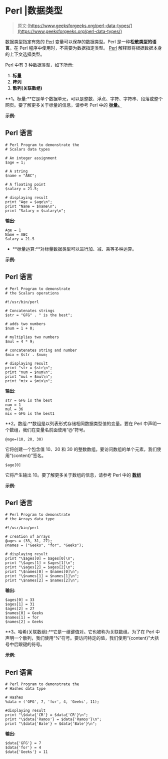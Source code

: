 # Perl |数据类型

> 原文:[https://www.geeksforgeeks.org/perl-data-types/](https://www.geeksforgeeks.org/perl-data-types/)

数据类型指定有效的 [Perl](https://www.geeksforgeeks.org/introduction-to-perl/) 变量可以保存的数据类型。Perl 是一种**松散类型的语言**。在 Perl 程序中使用时，不需要为数据指定类型。 [Perl](https://www.geeksforgeeks.org/introduction-to-perl/) 解释器将根据数据本身的上下文选择类型。

Perl 中有 3 种数据类型，如下所示:

1.  **标量**
2.  **阵列**
3.  **散列(关联数组)**

**1。标量:**它是单个数据单元，可以是整数、浮点、字符、字符串、段落或整个网页。要了解更多关于标量的信息，请参考 Perl 中的 [**标量。**](https://www.geeksforgeeks.org/perl-scalars/)

**示例:**

## Perl 语言

```
# Perl Program to demonstrate the
# Scalars data types

# An integer assignment
$age = 1;            

# A string
$name = "ABC";

# A floating point  
$salary = 21.5;    

# displaying result
print "Age = $age\n";
print "Name = $name\n";
print "Salary = $salary\n";
```

**输出:**

```
Age = 1
Name = ABC
Salary = 21.5
```

*   **标量运算:**对标量数据类型可以进行加、减、乘等多种运算。

**示例:**

## Perl 语言

```
# Perl Program to demonstrate
# the Scalars operations

#!/usr/bin/perl

# Concatenates strings
$str = "GFG" . " is the best";

# adds two numbers    
$num = 1 + 0;

# multiplies two numbers            
$mul = 4 * 9;

# concatenates string and number            
$mix = $str . $num;            

# displaying result
print "str = $str\n";
print "num = $num\n";
print "mul = $mul\n";
print "mix = $mix\n";
```

**输出:**

```
str = GFG is the best
num = 1
mul = 36
mix = GFG is the best1
```

**2。数组:**数组是以列表形式存储相同数据类型值的变量。要在 Perl 中声明一个数组，我们在变量名前面使用“@”符号。

```
@age=(10, 20, 30)
```

它将创建一个包含值 10、20 和 30 的整数数组。要访问数组的单个元素，我们使用“{content}”签名。

```
$age[0]
```

它将产生输出 10。要了解更多关于数组的信息，请参考 Perl 中的 [**数组**](https://www.geeksforgeeks.org/perl-arrays/)

**示例:**

## Perl 语言

```
# Perl Program to demonstrate
# the Arrays data type

#!/usr/bin/perl

# creation of arrays
@ages = (33, 31, 27);            
@names = ("Geeks", "for", "Geeks");

# displaying result
print "\$ages[0] = $ages[0]\n";
print "\$ages[1] = $ages[1]\n";
print "\$ages[2] = $ages[2]\n";
print "\$names[0] = $names[0]\n";
print "\$names[1] = $names[1]\n";
print "\$names[2] = $names[2]\n";
```

**输出:**

```
$ages[0] = 33
$ages[1] = 31
$ages[2] = 27
$names[0] = Geeks
$names[1] = for
$names[2] = Geeks
```

**3。哈希(关联数组):**它是一组键值对。它也被称为关联数组。为了在 Perl 中声明一个散列，我们使用“%”符号。要访问特定的值，我们使用“{content}”大括号中后跟键的符号。

**示例:**

## Perl 语言

```
# Perl Program to demonstrate the
# Hashes data type

# Hashes
%data = ('GFG', 7, 'for', 4, 'Geeks', 11);

#displaying result
print "\$data{'CR'} = $data{'CR'}\n";
print "\$data{'Ramos'} = $data{'Ramos'}\n";
print "\$data{'Bale'} = $data{'Bale'}\n";
```

**输出:**

```
$data{'GFG'} = 7
$data{'for'} = 4
$data{'Geeks'} = 11
```